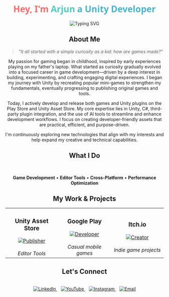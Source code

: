   
<div align="center">

# <span style="color: #FF6B6B; font-family: 'Segoe UI', Tahoma, Geneva, Verdana, sans-serif; font-weight: 700;">Hey, I'm</span> <span style="color: #4ECDC4; font-family: 'Segoe UI', Tahoma, Geneva, Verdana, sans-serif; font-weight: 700;">Arjun</span> <span style="color: #45B7D1; font-family: 'Segoe UI', Tahoma, Geneva, Verdana, sans-serif; font-weight: 700;">a Unity Developer</span>

<img src="https://readme-typing-svg.demolab.com?font=Inter&weight=500&size=20&duration=3000&pause=1000&color=6366F1&center=true&vCenter=true&width=500&lines=Unity+Developer;Game+Creator;Tool+Builder;Always+Learning" alt="Typing SVG" />

</div>

<div align="center">

## About Me


<div align="center">

> *"It all started with a simple curiosity as a kid: how are games made?"*

</div>

My passion for gaming began in childhood, inspired by early experiences playing on my father's laptop. What started as curiosity gradually evolved into a focused career in game development—driven by a deep interest in building, experimenting, and crafting engaging digital experiences. I began my journey with Unity by recreating popular mini-games to strengthen my fundamentals, eventually progressing to publishing original games and tools.

Today, I actively develop and release both games and Unity plugins on the Play Store and Unity Asset Store. My core expertise lies in Unity, C#, third-party plugin integration, and the use of AI tools to streamline and enhance development workflows. I focus on creating developer-friendly assets that are practical, efficient, and purpose-driven.

I'm continuously exploring new technologies that align with my interests and help expand my creative and technical capabilities.

<div align="center">

## What I Do

<br>

**Game Development** • **Editor Tools** • **Cross-Platform** • **Performance Optimization**

</div>



<div align="center">

## My Work & Projects

<table>
<tr>
<td align="center" width="33%">
<div align="center">
<h3>Unity Asset Store</h3>
<a href="https://assetstore.unity.com/publishers/113578?preview=1">
<img src="https://img.shields.io/badge/PUBLISHER-4285F4?style=for-the-badge&logoColor=white" alt="Publisher"/>
</a>
<br><br>
<em>Editor Tools</em>
</div>
</td>
<td align="center" width="33%">
<div align="center">
<h3>Google Play</h3>
<a href="https://play.google.com/store/apps/dev?id=6062189599073712115">
<img src="https://img.shields.io/badge/DEVELOPER-34A853?style=for-the-badge&logoColor=white" alt="Developer"/>
</a>
<br><br>
<em>Casual mobile games</em>
</div>
</td>
<td align="center" width="33%">
<div align="center">
<h3>Itch.io</h3>
<a href="https://frosbyte.itch.io/">
<img src="https://img.shields.io/badge/CREATOR-FA5C5C?style=for-the-badge&logoColor=white" alt="Creator"/>
</a>
<br><br>
<em>Indie game projects</em>
</div>
</td>
</tr>
</table>

</div>

<div align="center">

## Let's Connect

<br>

<a href="https://www.linkedin.com/in/arjun-m-226b9624b/">
<img src="https://img.shields.io/badge/-LinkedIn-0077B5?style=flat-square&logo=linkedin&logoColor=white" alt="LinkedIn"/>
</a>
&nbsp;&nbsp;
<a href="https://www.youtube.com/@frosbyte8575/featured">
<img src="https://img.shields.io/badge/-YouTube-FF0000?style=flat-square&logo=youtube&logoColor=white" alt="YouTube"/>
</a>
&nbsp;&nbsp;
<a href="https://www.instagram.com/frosbyte_studio?utm_source=qr&igsh=a2w0dXN6bngybGNu">
<img src="https://img.shields.io/badge/-Instagram-E4405F?style=flat-square&logo=instagram&logoColor=white" alt="Instagram"/>
</a>
&nbsp;&nbsp;
<a href="mailto:contact@frosbyte.com">
<img src="https://img.shields.io/badge/-Email-D14836?style=flat-square&logo=gmail&logoColor=white" alt="Email"/>
</a>

</div>

 